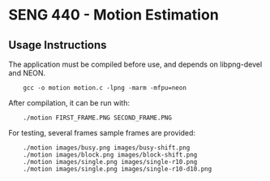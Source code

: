 # SENG 440 - Motion Estimation

## Usage Instructions

The application must be compiled before use, and depends on libpng-devel and NEON.

```
    gcc -o motion motion.c -lpng -marm -mfpu=neon
```

After compilation, it can be run with:

```
    ./motion FIRST_FRAME.PNG SECOND_FRAME.PNG
```

For testing, several frames sample frames are provided:

```
    ./motion images/busy.png images/busy-shift.png
    ./motion images/block.png images/block-shift.png
    ./motion images/single.png images/single-r10.png
    ./motion images/single.png images/single-r10-d10.png
```
